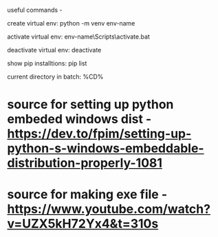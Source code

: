 useful commands -

create virtual env: python -m venv env-name

activate virtual env: env-name\Scripts\activate.bat

deactivate virtual env: deactivate

show pip installtions: pip list

current directory in batch: %CD%


# source for setting up python embeded windows dist - https://dev.to/fpim/setting-up-python-s-windows-embeddable-distribution-properly-1081

# source for making exe file - https://www.youtube.com/watch?v=UZX5kH72Yx4&t=310s